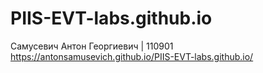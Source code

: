 # PIIS-EVT-labs.github.io
Самусевич Антон Георгиевич | 110901
https://antonsamusevich.github.io/PIIS-EVT-labs.github.io/
